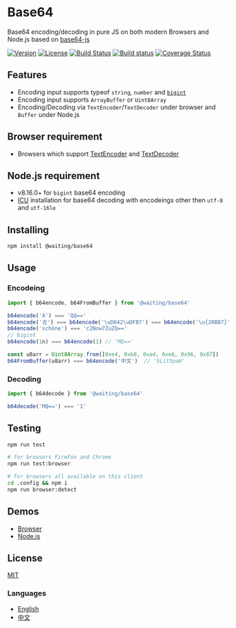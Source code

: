 # Base64

Base64 encoding/decoding in pure JS on both modern Browsers and Node.js based on [base64-js](https://www.npmjs.com/package/base64-js)

[![Version](https://img.shields.io/npm/v/@waiting/base64.svg)](https://www.npmjs.com/package/@waiting/base64)
[![License](https://img.shields.io/badge/license-MIT-blue.svg)](https://opensource.org/licenses/MIT)
[![Build Status](https://travis-ci.org/waitingsong/base64.svg?branch=master)](https://travis-ci.org/waitingsong/base64)
[![Build status](https://ci.appveyor.com/api/projects/status/wp4a72sj7bc5ao3t/branch/master?svg=true)](https://ci.appveyor.com/project/waitingsong/base64/branch/master)
[![Coverage Status](https://coveralls.io/repos/github/waitingsong/base64/badge.svg?branch=master)](https://coveralls.io/github/waitingsong/base64?branch=master)



## Features
- Encoding input supports typeof `string`, `number` and [`bigint`](https://github.com/tc39/proposal-bigint)
- Encoding input supports `ArrayBuffer` or `Uint8Array`
- Encoding/Decoding via `TextEncoder`/`TextDecoder` under browser and `Buffer` under Node.js


## Browser requirement
- Browsers which support [TextEncoder](https://developer.mozilla.org/en-US/docs/Web/API/TextEncoder#Browser_compatibility) and 
  [TextDecoder](https://developer.mozilla.org/en-US/docs/Web/API/TextDecoder#Browser_compatibility)


## Node.js requirement
- v8.16.0+ for `bigint` base64 encoding
- [ICU](https://nodejs.org/api/util.html#util_whatwg_supported_encodings) installation for base64 decoding with encodeings other then `utf-8` and `utf-16le`


## Installing
```bash
npm install @waiting/base64
```


## Usage

### Encodeing
```ts
import { b64encode, b64FromBuffer } from '@waiting/base64'

b64encode('A') === 'QQ=='
b64encode('𠮷') === b64encode('\uD842\uDFB7') === b64encode('\u{20BB7}') // '8KCutw=='
b64encode('schöne') === 'c2Now7ZuZQ=='
// bigint
b64encode(1n) === b64encode(1) // 'MQ=='

const u8arr = Uint8Array.from([0xe4, 0xb8, 0xad, 0xe6, 0x96, 0x87])
b64FromBuffer(u8arr) === b64encode('中文')  // '5Lit5paH'
```


### Decoding
```ts
import { b64decode } from '@waiting/base64'

b64decode('MQ==') === '1'
```


## Testing
```sh
npm run test

# for browsers FireFox and Chrome
npm run test:browser

# for browsers all available on this client
cd .config && npm i
npm run browser:detect
```


## Demos
- [Browser](https://github.com/waitingsong/base64/blob/master/test_browser/)
- [Node.js](https://github.com/waitingsong/base64/blob/master/test/)


## License
[MIT](LICENSE)


### Languages
- [English](README.md)
- [中文](README.zh-CN.md)
